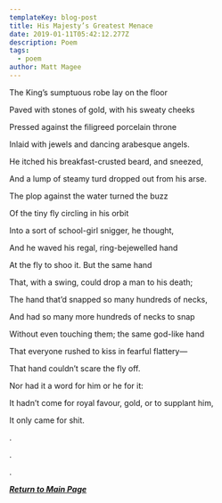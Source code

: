 ```yaml
---
templateKey: blog-post
title: His Majesty’s Greatest Menace
date: 2019-01-11T05:42:12.277Z
description: Poem
tags:
  - poem
author: Matt Magee
---
```

The King’s sumptuous robe lay on the floor

Paved with stones of gold, with his sweaty cheeks

Pressed against the filigreed porcelain throne

Inlaid with jewels and dancing arabesque angels.

He itched his breakfast-crusted beard, and sneezed,

And a lump of steamy turd dropped out from his arse.

The plop against the water turned the buzz

Of the tiny fly circling in his orbit

Into a sort of school-girl snigger, he thought,

And he waved his regal, ring-bejewelled hand

At the fly to shoo it. But the same hand

That, with a swing, could drop a man to his death;

The hand that’d snapped so many hundreds of necks,

And had so many more hundreds of necks to snap

Without even touching them; the same god-like hand

That everyone rushed to kiss in fearful flattery—

That hand couldn’t scare the fly off.

Nor had it a word for him or he for it:

It hadn’t come for royal favour, gold, or to supplant him,

It only came for shit.

.

.

.

__[_Return to Main Page_](https://feministtoilet.netlify.com/)__

